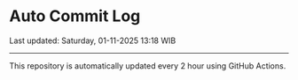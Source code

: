 # Auto Commit Log

Last updated: Saturday, 01-11-2025 13:18 WIB

---

This repository is automatically updated every 2 hour using GitHub Actions.
